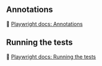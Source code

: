 ## Annotations

📌 [Playwright docs: Annotations](https://playwright.dev/docs/test-annotations)

## Running the tests

📌 [Playwright docs: Running the tests](https://playwright.dev/docs/running-tests)
